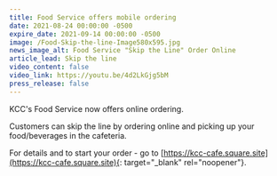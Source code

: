 ```yaml
---
title: Food Service offers mobile ordering
date: 2021-08-24 00:00:00 -0500
expire_date: 2021-09-14 00:00:00 -0500
image: /Food-Skip-the-line-Image580x595.jpg
news_image_alt: Food Service "Skip the Line" Order Online
article_lead: Skip the line
video_content: false
video_link: https://youtu.be/4d2LkGjg5bM
press_release: false
---
```

KCC's Food Service now offers online ordering.

Customers can skip the line by ordering online and picking up your food/beverages in the cafeteria.

For details and to start your order - go to [https://kcc-cafe.square.site](https://kcc-cafe.square.site){: target="_blank" rel="noopener"}.

&nbsp;
